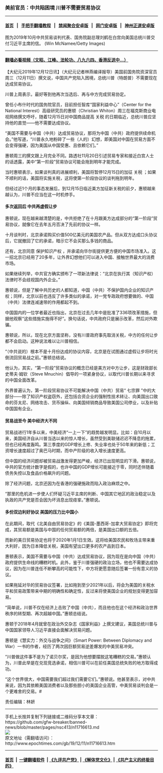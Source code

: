 ### 美前官员：中共陷困境 川普不需要贸易协议
------------------------

#### [首页](https://github.com/gfw-breaker/banned-news/blob/master/README.md) &nbsp;&nbsp;|&nbsp;&nbsp; [手把手翻墙教程](https://github.com/gfw-breaker/guides/wiki) &nbsp;&nbsp;|&nbsp;&nbsp; [禁闻聚合安卓版](https://github.com/gfw-breaker/bn-android) &nbsp;&nbsp;|&nbsp;&nbsp; [网门安卓版](https://github.com/oGate2/oGate) &nbsp;&nbsp;|&nbsp;&nbsp; [神州正道安卓版](https://github.com/SzzdOgate/update) 



<div><img alt="" class="aligncenter wp-post-image" src="http://i.epochtimes.com/assets/uploads/2019/12/GettyImages-1180494134-1-600x400.jpg"/>
<div class="red16 caption">
 图为2019年10月中共贸易谈判代表、国务院副总理刘鹤在白宫向美国总统川普交付习近平主席的信。 (Win McNamee/Getty Images)
</div>
</div><hr/>

#### [翻墙必看视频（文昭、江峰、法轮功、八九六四、香港反送中...）](https://github.com/gfw-breaker/banned-news/blob/master/pages/link3.md)

<div><p>
 【大纪元2019年12月12日讯】（大纪元记者林燕编译报导）美国前国务院资深官员周三（12月11日）撰文说，中国共产党陷入困境，总统川普（特朗普）不需要现在达成贸易协议。
</p>
<p>
 川普上周表示，最好等到他再次当选后、再与中方完成贸易协定。
</p>
<p>
 曾任小布什时代的国务院官员，目前担任智库“国家利益中心”（Center for the National Interest）高级研究员的惠顿（Christian Whiton）周三在福克斯商业电视网络撰文呼吁，随着12月15日对中国商品提高
 <ok href="http://www.epochtimes.com/gb/tag/%E5%85%B3%E7%A8%8E.html">
  关税
 </ok>
 的日期临近，总统川普应坚持他的直觉——他不需要达成协议。
</p>
<p>
 “美国不需要与中国（中共）达成贸易协议，那将为中国（中共）政府提供续命机会。”他写道，“川普永久地粉碎了一些（人的）幻想，即美国对中国在贸易方面不会变得强硬，因为美国从中国受惠、且依赖它们。”
</p>
<p>
 惠顿周三的撰文跟上月完全不同。路透社11月20日引述贸易专家和接近白宫人士的话透露，美中“第一阶段”贸易协议可能会拖到明年才能完成。
</p>
<p>
 当时惠顿表示，如果谈判真的进展顺利，美国将暂停12月15日的加征
 <ok href="http://www.epochtimes.com/gb/tag/%E5%85%B3%E7%A8%8E.html">
  关税
 </ok>
 ；如果不顺利的话，美国将实施关税，这将使第一阶段协议的谈判拖到明年。
</p>
<p>
 但经过近1个月的事态发展后，到12月15日临近美方加征新关税的前夕，惠顿越来越认为，川普不应当在这一时机停手。
</p>
<h4>
 多次返回后 中共再虚假让步
</h4>
<p>
 惠顿说，现在越来越清楚的是，中共拒绝了在十月跟美方达成部分的“第一阶段”贸易协议，就像它在去年五月否决了先前的协议一样。
</p>
<p>
 十月谈判时，北京承诺购买价值500亿美元的美国农产品。但从双方达成口头协议后，它就撤回了它的承诺，暗示它不会买那么多钱的商品。
</p>
<p>
 还有，北京同意
 <ok href="http://www.epochtimes.com/gb/tag/%E4%BF%9D%E6%8A%A4%E7%9F%A5%E8%AF%86%E4%BA%A7%E6%9D%83.html">
  保护知识产权
 </ok>
 ，并承诺向华尔街提供更方便的中国市场准入。这一招北京已经用了20多年，让外界幻想他们可以进入中国、接触世界最大的消费市场。
</p>
<p>
 如果继续列举，中共官方确实颁布了一项新法律说：“北京在执行其（知识产权）法律时不会歧视国内外企业。”
</p>
<p>
 惠顿说，但是了解中共历史的人都知道，中国（中共）不保护国内企业的知识产权；同样，北京以前也违反了许多类似的承诺，对一党专政政府想要做的、中国（中共）法律连减速带的作用都起不到。
</p>
<p>
 中国国内的一位学者最近也指出，北京在过去几年中是批准了336项改革措施，但据他观察“这些措施实施得不好”。换句话说，中共政府只是展示改革，然后对外欺骗。
</p>
<p>
 惠顿说，所以，现在北京方面坚称，没有川普政府事先取消关税，中方的任何让步都不会启动。这种说法难以让川普相信。
</p>
<p>
 “（中共说的）根本不是十月份达成的协议内容，北京是在试图通过虚假让步将时光倒流回贸易战之前。”惠顿总结说。
</p>
<p>
 他认为，其实，“第一阶段”贸易协议的概念已经是美方对中方让步，这是财政部长史蒂夫·姆钦（Steve Mnuchin）倡导的一项紧身协议，以取代川普长期以来寻求的中国全面改革。
</p>
<p>
 外界普遍认为，第一阶段贸易协议不可能解决中国（中共）贸易“
 <ok href="http://www.epochtimes.com/gb/tag/%E4%B8%83%E5%AE%97%E7%BD%AA.html">
  七宗罪
 </ok>
 ”中的大部分——除了知识产权盗窃外，还包括合资企业的强制性技术转让、向美国出口致命的芬太尼、网络攻击、货币操纵、向美国倾销商品导致美国公司停业，以及补贴中国国有企业。
</p>
<h4>
 贸易战至今 美中经济大不同
</h4>
<p>
 贸易战进行1年多以来，中美经济“一上一下”的趋势越发明显。比如：自10月以来，美国经济自从川普当选以来的惊人增长，虽然受到美联储迟迟不降息的拖累，但也已经再度轰鸣。第三季度的GDP增长上修、失业率也处于50年来的新低；工资增长速度超过了奥巴马时期，而中产阶级的收入增长速度更高。
</p>
<p>
 但中国的经济问题却被贸易战激发得更加严峻，经济已出现明显的下滑。惠顿说，中共的官方统计数字是假的，也许中国的GDP增长可能接近于零，同时还伴随着债务失控以及食品价格飙升的问题。
</p>
<p>
 除了经济问题，北京还因为在香港的强硬施政而陷入政治麻烦之中。
</p>
<p>
 “那里的危机进一步使人们怀疑习近平主席的判断、中国其它地区的政治稳定以及执政的共产党是否会因为坏消息出现痉挛。”惠顿说。
</p>
<h4>
 多份双边利好协议 美国的压力比中国小
</h4>
<p>
 在此期间，取代《北美自由贸易协定》的《美国-墨西哥-加拿大贸易协定》即将完成，其贸易额是美国与中国的任何贸易额的两倍，是美国出口额的五倍。
</p>
<p>
 而新的美日贸易协定也将于2020年1月1日生效。这将给美国农民和牧场主带来重大利好，因为日本降低关税，美国有望出口更多的农产品到日本。
</p>
<p>
 惠顿表示，美国不需要与中国（中共）达成贸易协议，因为现在是向中国（中共）政府提供生命线的糟糕时机。此外，鉴于川普强硬的政治立场，他也不需要达成协议，因为在川普连任不断攀高的可能性下，中方将更愿意随后签署一份有意义的协议。
</p>
<p>
 如果拖延对华的贸易协议签署，比如拖到至少2021年以后，将会为美国的关税水平和贸易政策带来中期的明确性和确定性，反过来将使美国企业的规划变得更加容易。
</p>
<p>
 “简单说，川普不仅在经济上击败了中国（中共），而且他也在这个经济和政治世界秩序的转型期、再次超越中国。”惠顿总结说。
</p>
<p>
 惠顿于2018年4月就曾在政治外交杂志《国家利益》上撰文建议，美国总统川普与中国国家领导人习近平直接会面解决贸易问题。
</p>
<p>
 惠顿是《慧实力：外交与战争之间》（Smart Power: Between Diplomacy and War）一书的作者，经历了两次因巨额贸易逆差爆发的中美贸易冲突。
</p>
<p>
 “川普做这件事不是为了诺贝尔奖，是因为他想要摆脱这笔糟糕的交易。”惠顿认为，川普此举是在兑现竞选承诺，相信川普可以在前任美国总统失败的地方取得成功。
</p>
<p>
 “这个世界很大，中国需要我们超过我们需要它们。”惠顿说。他甚至表示，对中共来说，因为其依赖美国消费者以及那些胆小的美国企业高管，中美贸易谈判会是一个更难舍的交易。#
</p>
<p>
 责任编辑：林妍
</p>
</div>
<hr/>
手机上长按并复制下列链接或二维码分享本文章：<br/>
https://github.com/gfw-breaker/banned-news/blob/master/pages/nsc413/n11716613.md <br/>
<a href='https://github.com/gfw-breaker/banned-news/blob/master/pages/nsc413/n11716613.md'><img src='https://github.com/gfw-breaker/banned-news/blob/master/pages/nsc413/n11716613.md.png'/></a> <br/>
原文地址（需翻墙访问）：http://www.epochtimes.com/gb/19/12/11/n11716613.htm


------------------------
#### [首页](https://github.com/gfw-breaker/banned-news/blob/master/README.md) &nbsp;|&nbsp; [一键翻墙软件](https://github.com/gfw-breaker/nogfw/blob/master/README.md) &nbsp;| [《九评共产党》](https://github.com/gfw-breaker/9ping.md/blob/master/README.md#九评之一评共产党是什么) | [《解体党文化》](https://github.com/gfw-breaker/jtdwh.md/blob/master/README.md) | [《共产主义的终极目的》](https://github.com/gfw-breaker/gczydzjmd.md/blob/master/README.md)


<img src='http://gfw-breaker.win/banned-news/pages/nsc413/n11716613.md' width='0px' height='0px'/>